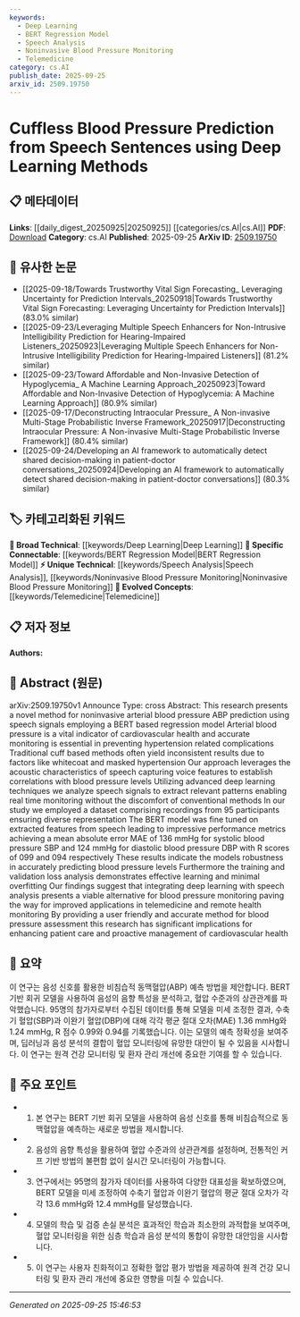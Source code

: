 ```yaml
---
keywords:
  - Deep Learning
  - BERT Regression Model
  - Speech Analysis
  - Noninvasive Blood Pressure Monitoring
  - Telemedicine
category: cs.AI
publish_date: 2025-09-25
arxiv_id: 2509.19750
---
```


<!-- KEYWORD_LINKING_METADATA:
{
  "processed_timestamp": "2025-09-25T15:46:53.151705",
  "vocabulary_version": "1.0",
  "selected_keywords": [
    "Deep Learning",
    "BERT Regression Model",
    "Speech Analysis",
    "Noninvasive Blood Pressure Monitoring",
    "Telemedicine"
  ],
  "rejected_keywords": [],
  "similarity_scores": {
    "Deep Learning": 0.85,
    "BERT Regression Model": 0.8,
    "Speech Analysis": 0.75,
    "Noninvasive Blood Pressure Monitoring": 0.78,
    "Telemedicine": 0.82
  },
  "extraction_method": "AI_prompt_based",
  "budget_applied": true,
  "candidates_json": {
    "candidates": [
      {
        "surface": "Deep Learning",
        "canonical": "Deep Learning",
        "aliases": [
          "DL"
        ],
        "category": "broad_technical",
        "rationale": "Deep Learning is a fundamental technique used in the study, linking it to a wide range of machine learning applications.",
        "novelty_score": 0.3,
        "connectivity_score": 0.9,
        "specificity_score": 0.5,
        "link_intent_score": 0.85
      },
      {
        "surface": "BERT based regression model",
        "canonical": "BERT Regression Model",
        "aliases": [
          "BERT model",
          "BERT regression"
        ],
        "category": "specific_connectable",
        "rationale": "The use of BERT for regression is a specific application that connects to advancements in natural language processing.",
        "novelty_score": 0.7,
        "connectivity_score": 0.75,
        "specificity_score": 0.8,
        "link_intent_score": 0.8
      },
      {
        "surface": "Speech Analysis",
        "canonical": "Speech Analysis",
        "aliases": [
          "Voice Analysis",
          "Speech Signal Processing"
        ],
        "category": "unique_technical",
        "rationale": "Speech Analysis is uniquely applied here for blood pressure prediction, offering a novel intersection of health and signal processing.",
        "novelty_score": 0.65,
        "connectivity_score": 0.6,
        "specificity_score": 0.85,
        "link_intent_score": 0.75
      },
      {
        "surface": "Noninvasive Blood Pressure Monitoring",
        "canonical": "Noninvasive Blood Pressure Monitoring",
        "aliases": [
          "Cuffless Blood Pressure Monitoring"
        ],
        "category": "unique_technical",
        "rationale": "This represents a novel approach in medical diagnostics, linking to innovations in healthcare technology.",
        "novelty_score": 0.7,
        "connectivity_score": 0.65,
        "specificity_score": 0.9,
        "link_intent_score": 0.78
      },
      {
        "surface": "Telemedicine",
        "canonical": "Telemedicine",
        "aliases": [
          "Remote Health Monitoring"
        ],
        "category": "evolved_concepts",
        "rationale": "Telemedicine is a growing field that benefits from integrating new technologies like the one proposed in the study.",
        "novelty_score": 0.5,
        "connectivity_score": 0.8,
        "specificity_score": 0.7,
        "link_intent_score": 0.82
      }
    ],
    "ban_list_suggestions": [
      "method",
      "performance",
      "experiment"
    ]
  },
  "decisions": [
    {
      "candidate_surface": "Deep Learning",
      "resolved_canonical": "Deep Learning",
      "decision": "linked",
      "scores": {
        "novelty": 0.3,
        "connectivity": 0.9,
        "specificity": 0.5,
        "link_intent": 0.85
      }
    },
    {
      "candidate_surface": "BERT based regression model",
      "resolved_canonical": "BERT Regression Model",
      "decision": "linked",
      "scores": {
        "novelty": 0.7,
        "connectivity": 0.75,
        "specificity": 0.8,
        "link_intent": 0.8
      }
    },
    {
      "candidate_surface": "Speech Analysis",
      "resolved_canonical": "Speech Analysis",
      "decision": "linked",
      "scores": {
        "novelty": 0.65,
        "connectivity": 0.6,
        "specificity": 0.85,
        "link_intent": 0.75
      }
    },
    {
      "candidate_surface": "Noninvasive Blood Pressure Monitoring",
      "resolved_canonical": "Noninvasive Blood Pressure Monitoring",
      "decision": "linked",
      "scores": {
        "novelty": 0.7,
        "connectivity": 0.65,
        "specificity": 0.9,
        "link_intent": 0.78
      }
    },
    {
      "candidate_surface": "Telemedicine",
      "resolved_canonical": "Telemedicine",
      "decision": "linked",
      "scores": {
        "novelty": 0.5,
        "connectivity": 0.8,
        "specificity": 0.7,
        "link_intent": 0.82
      }
    }
  ]
}
-->

# Cuffless Blood Pressure Prediction from Speech Sentences using Deep Learning Methods

## 📋 메타데이터

**Links**: [[daily_digest_20250925|20250925]] [[categories/cs.AI|cs.AI]]
**PDF**: [Download](https://arxiv.org/pdf/2509.19750.pdf)
**Category**: cs.AI
**Published**: 2025-09-25
**ArXiv ID**: [2509.19750](https://arxiv.org/abs/2509.19750)

## 🔗 유사한 논문
- [[2025-09-18/Towards Trustworthy Vital Sign Forecasting_ Leveraging Uncertainty for Prediction Intervals_20250918|Towards Trustworthy Vital Sign Forecasting: Leveraging Uncertainty for Prediction Intervals]] (83.0% similar)
- [[2025-09-23/Leveraging Multiple Speech Enhancers for Non-Intrusive Intelligibility Prediction for Hearing-Impaired Listeners_20250923|Leveraging Multiple Speech Enhancers for Non-Intrusive Intelligibility Prediction for Hearing-Impaired Listeners]] (81.2% similar)
- [[2025-09-23/Toward Affordable and Non-Invasive Detection of Hypoglycemia_ A Machine Learning Approach_20250923|Toward Affordable and Non-Invasive Detection of Hypoglycemia: A Machine Learning Approach]] (80.9% similar)
- [[2025-09-17/Deconstructing Intraocular Pressure_ A Non-invasive Multi-Stage Probabilistic Inverse Framework_20250917|Deconstructing Intraocular Pressure: A Non-invasive Multi-Stage Probabilistic Inverse Framework]] (80.4% similar)
- [[2025-09-24/Developing an AI framework to automatically detect shared decision-making in patient-doctor conversations_20250924|Developing an AI framework to automatically detect shared decision-making in patient-doctor conversations]] (80.3% similar)

## 🏷️ 카테고리화된 키워드
**🧠 Broad Technical**: [[keywords/Deep Learning|Deep Learning]]
**🔗 Specific Connectable**: [[keywords/BERT Regression Model|BERT Regression Model]]
**⚡ Unique Technical**: [[keywords/Speech Analysis|Speech Analysis]], [[keywords/Noninvasive Blood Pressure Monitoring|Noninvasive Blood Pressure Monitoring]]
**🚀 Evolved Concepts**: [[keywords/Telemedicine|Telemedicine]]

## 📋 저자 정보

**Authors:** 

## 📄 Abstract (원문)

arXiv:2509.19750v1 Announce Type: cross 
Abstract: This research presents a novel method for noninvasive arterial blood pressure ABP prediction using speech signals employing a BERT based regression model Arterial blood pressure is a vital indicator of cardiovascular health and accurate monitoring is essential in preventing hypertension related complications Traditional cuff based methods often yield inconsistent results due to factors like whitecoat and masked hypertension Our approach leverages the acoustic characteristics of speech capturing voice features to establish correlations with blood pressure levels Utilizing advanced deep learning techniques we analyze speech signals to extract relevant patterns enabling real time monitoring without the discomfort of conventional methods In our study we employed a dataset comprising recordings from 95 participants ensuring diverse representation The BERT model was fine tuned on extracted features from speech leading to impressive performance metrics achieving a mean absolute error MAE of 136 mmHg for systolic blood pressure SBP and 124 mmHg for diastolic blood pressure DBP with R scores of 099 and 094 respectively These results indicate the models robustness in accurately predicting blood pressure levels Furthermore the training and validation loss analysis demonstrates effective learning and minimal overfitting Our findings suggest that integrating deep learning with speech analysis presents a viable alternative for blood pressure monitoring paving the way for improved applications in telemedicine and remote health monitoring By providing a user friendly and accurate method for blood pressure assessment this research has significant implications for enhancing patient care and proactive management of cardiovascular health

## 📝 요약

이 연구는 음성 신호를 활용한 비침습적 동맥혈압(ABP) 예측 방법을 제안합니다. BERT 기반 회귀 모델을 사용하여 음성의 음향 특성을 분석하고, 혈압 수준과의 상관관계를 파악했습니다. 95명의 참가자로부터 수집된 데이터를 통해 모델을 미세 조정한 결과, 수축기 혈압(SBP)과 이완기 혈압(DBP)에 대해 각각 평균 절대 오차(MAE) 1.36 mmHg와 1.24 mmHg, R 점수 0.99와 0.94를 기록했습니다. 이는 모델의 예측 정확성을 보여주며, 딥러닝과 음성 분석의 결합이 혈압 모니터링에 유망한 대안이 될 수 있음을 시사합니다. 이 연구는 원격 건강 모니터링 및 환자 관리 개선에 중요한 기여를 할 수 있습니다.

## 🎯 주요 포인트

- 1. 본 연구는 BERT 기반 회귀 모델을 사용하여 음성 신호를 통해 비침습적으로 동맥혈압을 예측하는 새로운 방법을 제시합니다.
- 2. 음성의 음향 특성을 활용하여 혈압 수준과의 상관관계를 설정하며, 전통적인 커프 기반 방법의 불편함 없이 실시간 모니터링이 가능합니다.
- 3. 연구에서는 95명의 참가자 데이터를 사용하여 다양한 대표성을 확보하였으며, BERT 모델을 미세 조정하여 수축기 혈압과 이완기 혈압의 평균 절대 오차가 각각 13.6 mmHg와 12.4 mmHg를 달성했습니다.
- 4. 모델의 학습 및 검증 손실 분석은 효과적인 학습과 최소한의 과적합을 보여주며, 혈압 모니터링을 위한 심층 학습과 음성 분석의 통합이 유망한 대안임을 시사합니다.
- 5. 이 연구는 사용자 친화적이고 정확한 혈압 평가 방법을 제공하여 원격 건강 모니터링 및 환자 관리 개선에 중요한 영향을 미칠 수 있습니다.


---

*Generated on 2025-09-25 15:46:53*